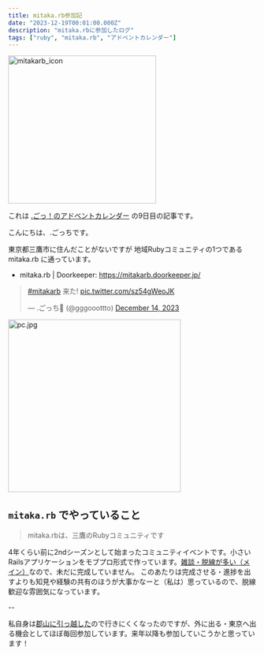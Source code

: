 ```yaml
---
title: mitaka.rb参加記
date: "2023-12-19T00:01:00.000Z"
description: "mitaka.rbに参加したログ"
tags: ["ruby", "mitaka.rb", "アドベントカレンダー"]
---
```


<img alt="mitakarb_icon" width="300" src="/blog/assets/images/posts/20231219-mitakarb/mitakarb_icon.png" />

これは [.ごっ！のアドベントカレンダー](https://adventar.org/calendars/9122) の9日目の記事です。

こんにちは、.ごっちです。

東京都三鷹市に住んだことがないですが 地域Rubyコミュニティの1つである mitaka.rb に通っています。

- mitaka.rb | Doorkeeper: https://mitakarb.doorkeeper.jp/

<blockquote class="twitter-tweet"><p lang="ja" dir="ltr"><a href="https://twitter.com/hashtag/mitakarb?src=hash&amp;ref_src=twsrc%5Etfw">#mitakarb</a> 来た! <a href="https://t.co/sz54gWeoJK">pic.twitter.com/sz54gWeoJK</a></p>&mdash; .ごっち📝 (@gggooottto) <a href="https://twitter.com/gggooottto/status/1735245866741731537?ref_src=twsrc%5Etfw">December 14, 2023</a></blockquote>

<img width="350" alt="pc.jpg" src="/blog/assets/images/posts/20231219-mitakarb/pc.jpg">

## `mitaka.rb` でやっていること

> mitaka.rbは、三鷹のRubyコミュニティです

4年くらい前に2ndシーズンとして始まったコミュニティイベントです。小さいRailsアプリケーションをモブプロ形式で作っています。[雑談・脱線が多い（メイン）](https://esa-pages.io/p/sharing/13439/posts/58/7937c99a470e9eaf3f3e.html#%E3%83%AD%E3%82%B0)なので、未だに完成していません。
このあたりは完成させる・進捗を出すよりも知見や経験の共有のほうが大事かなーと（私は）思っているので、脱線歓迎な雰囲気になっています。

--

私自身は[郡山に引っ越した](https://yutagoto.github.io/blog/posts/20230817-moved-koriyama/)ので行きにくくなったのですが、外に出る・東京へ出る機会としてほぼ毎回参加しています。来年以降も参加していこうかと思っています！
